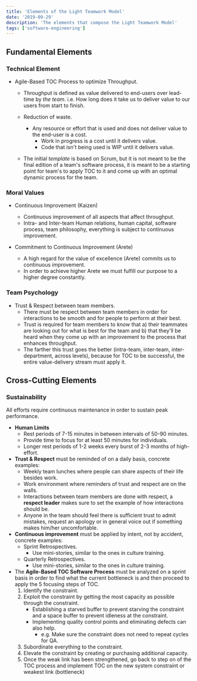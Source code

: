 ```yaml
---
title: 'Elements of the Light Teamwork Model'
date: '2019-09-29'
description: 'The elements that compose the Light Teamwork Model'
tags: ['software-engineering']
---
```


## Fundamental Elements

### Technical Element

* Agile-Based TOC Process to optimize Throughput.
  * Throughput is defined as value delivered to end-users over lead-time by *the team*.
    i.e. How long does it take us to deliver value to our users from start to finish.
  * Reduction of waste.
    * Any resource or effort that is used and does not deliver value to the end-user is a cost.
      * Work in progress is a cost until it delivers value.
      * Code that isn't being used is WIP until it delivers value.

  * The initial *template* is based on Scrum, but it is not meant to be the final edition of a
    team's software process, it is meant to be a starting point for team's to apply TOC to it
    and come up with an optimal dynamic process for the team.

### Moral Values

* Continuous Improvement (Kaizen)
    * Continuous improvement of all aspects that affect throughput.
    * Intra- and Inter-team Human relations, human capital, software process, team philosophy,
      everything is subject to continuous improvement.

* Commitment to Continuous Improvement (Arete)
    * A high regard for the value of excellence (Arete) commits us to continuous improvement.
    * In order to achieve higher Arete we must fulfill our purpose to a higher degree constantly.

### Team Psychology

* Trust & Respect between team members.
    * There must be respect between team members in order for interactions to be smooth and for people
      to perform at their best.
    * Trust is required for team members to *know* that a) their teammates are looking out for what is
      best for the team and b) that they'll be heard when they come up with an improvement to the
      process that enhances throughput.
    * The farther this trust goes the better (intra-team, inter-team, inter-department, across levels),
      because for TOC to be successful, the entire value-delivery stream must apply it.

## Cross-Cutting Elements

### Sustainability

All efforts require continuous maintenance in order to sustain peak performance.

* **Human Limits**
    * Rest periods of 7-15 minutes in between intervals of 50-90 minutes.
    * Provide time to focus for at least 50 minutes for individuals.
    * Longer rest periods of 1-2 weeks every burst of 2-3 months of high-effort.
* **Trust & Respect** must be reminded of on a daily basis, concrete examples:
    * Weekly team lunches where people can share aspects of their life besides work.
    * Work environment where reminders of trust and respect are on the walls.
    * Interactions between team members are done with respect, a **respect leader** makes sure to
      set the example of how interactions should be.
    * Anyone in the team should feel there is sufficient trust to admit mistakes, request an apology
      or in general voice out if something makes him/her uncomfortable.
* **Continuous improvement** must be applied by intent, not by accident, concrete examples:
    * Sprint Retrospectives.
        * Use mini-stories, similar to the ones in culture training.
    * Quarterly Retrospectives.
        * Use mini-stories, similar to the ones in culture training.
* The **Agile-Based TOC Software Process** must be analyzed on a sprint basis in order to find what
  the current bottleneck is and then proceed to apply the 5 focusing steps of TOC.
    1. Identify the constraint.
    2. Exploit the constraint by getting the most capacity as possible through the constraint.
        - Establishing a starved buffer to prevent starving the constraint and a space buffer to
          prevent idleness at the constraint.
        - Implementing quality control points and eliminating defects can also help.
            - e.g. Make sure the constraint does not need to repeat cycles for QA.
    3. Subordinate everything to the constraint.
    4. Elevate the constraint by creating or purchasing additional capacity.
    5. Once the weak link has been strengthened, go back to step on of the TOC process and implement
       TOC on the new system constraint or weakest link (bottleneck)
